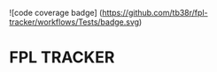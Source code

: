 ![code coverage badge]
(https://github.com/tb38r/fpl-tracker/workflows/Tests/badge.svg)




# FPL TRACKER
